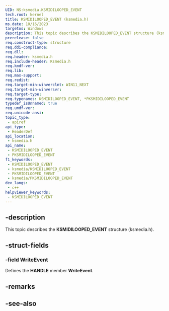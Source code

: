 ```yaml
---
UID: NS:ksmedia.KSMIDILOOPED_EVENT
tech.root: kernel
title: KSMIDILOOPED_EVENT (ksmedia.h)
ms.date: 10/16/2023
targetos: Windows
description: This topic describes the KSMIDILOOPED_EVENT structure (ksmedia.h).
prerelease: false
req.construct-type: structure
req.ddi-compliance: 
req.dll: 
req.header: ksmedia.h
req.include-header: Ksmedia.h
req.kmdf-ver: 
req.lib: 
req.max-support: 
req.redist: 
req.target-min-winverclnt: WIN11_NEXT
req.target-min-winversvr: 
req.target-type: 
req.typenames: KSMIDILOOPED_EVENT, *PKSMIDILOOPED_EVENT
typedef_isUnnamed: true
req.umdf-ver: 
req.unicode-ansi: 
topic_type:
 - apiref
api_type:
 - HeaderDef
api_location:
 - ksmedia.h
api_name:
 - KSMIDILOOPED_EVENT
 - PKSMIDILOOPED_EVENT
f1_keywords:
 - KSMIDILOOPED_EVENT
 - ksmedia/KSMIDILOOPED_EVENT
 - PKSMIDILOOPED_EVENT
 - ksmedia/PKSMIDILOOPED_EVENT
dev_langs:
 - c++
helpviewer_keywords:
 - KSMIDILOOPED_EVENT
---
```


## -description

This topic describes the **KSMIDILOOPED_EVENT** structure (ksmedia.h).

## -struct-fields

### -field WriteEvent

Defines the **HANDLE** member **WriteEvent**.

## -remarks

## -see-also
